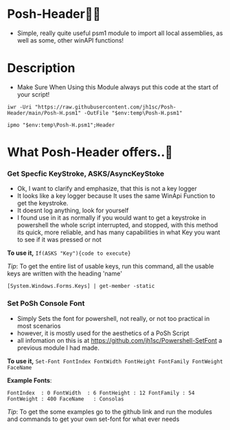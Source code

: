 # Posh-Header👨‍💻
- Simple, really quite useful psm1 module to import all local assemblies, as well as some, other winAPI functions!

# Description
 - Make Sure When Using this Module always put this code at the start of your script!
 
 `iwr -Uri "https://raw.githubusercontent.com/jh1sc/Posh-Header/main/Posh-H.psm1" -OutFile "$env:temp\Posh-H.psm1"`
 
 `ipmo "$env:temp\Posh-H.psm1";Header`

 
# What Posh-Header offers..💪

### Get Specfic KeyStroke, ASKS/AsyncKeyStoke 
- Ok, I want to clarify and emphasize, that this is not a key logger
- It looks like a key logger because It uses the same WinApi Function to get the keystroke.
- It doesnt log anything, look for yourself
- I found use in it as normally if you would want to get a keystroke in powershell the whole script interrupted, and stopped, with this method its quick, more reliable, and has many capabilities in what Key you want to see if it was pressed or not

**To use it,** 
`If(ASKS "Key"){code to execute}`

*Tip*: To get the entire list of usable keys, run this command, all the usable keys are written with the heading 'name'

`[System.Windows.Forms.Keys] | get-member -static`


### Set PoSh Console Font
- Simply Sets the font for powershell, not really, or not too practical in most scenarios
- however, it is mostly used for the aesthetics of a PoSh Script
- all infomation on this is at https://github.com/jh1sc/Powershell-SetFont  a previous module I had made.

**To use it,** 
`Set-Font FontIndex FontWidth FontHeight FontFamily FontWeight FaceName`

**Example Fonts**: 

`FontIndex  : 0
FontWidth  : 6
FontHeight : 12
FontFamily : 54
FontWeight : 400
FaceName   : Consolas`




*Tip*: To get the some examples go to the github link and run the modules and commands to get your own set-font for what ever needs





